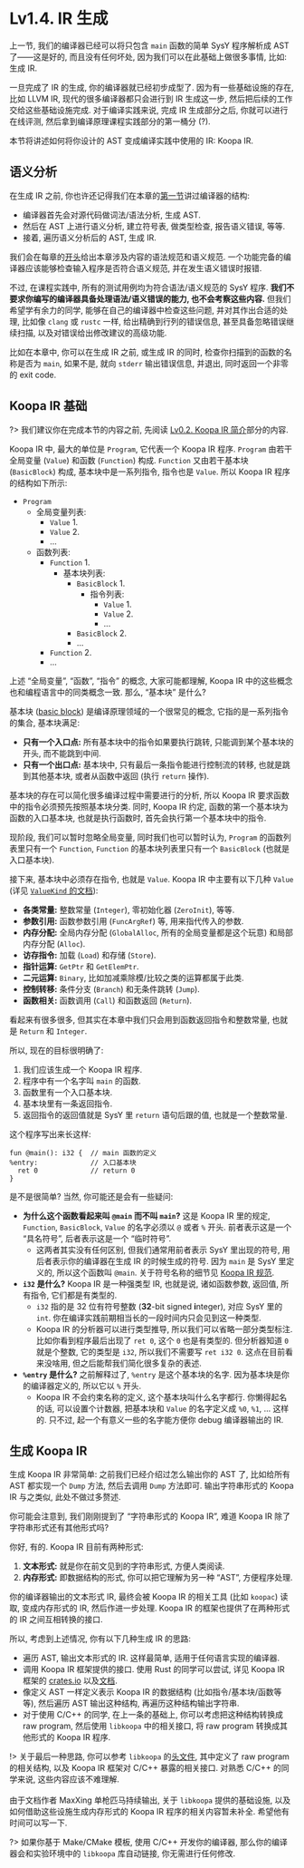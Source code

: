 # Lv1.4. IR 生成

上一节, 我们的编译器已经可以将只包含 `main` 函数的简单 SysY 程序解析成 AST 了——这是好的, 而且没有任何坏处, 因为我们可以在此基础上做很多事情, 比如: 生成 IR.

一旦完成了 IR 的生成, 你的编译器就已经初步成型了. 因为有一些基础设施的存在, 比如 LLVM IR, 现代的很多编译器都只会进行到 IR 生成这一步, 然后把后续的工作交给这些基础设施完成. 对于编译实践来说, 完成 IR 生成部分之后, 你就可以进行在线评测, 然后拿到编译原理课程实践部分的第一桶分 (?).

本节将讲述如何将你设计的 AST 变成编译实践中使用的 IR: Koopa IR.

## 语义分析

在生成 IR 之前, 你也许还记得我们在本章的[第一节](/lv1-main/structure)讲过编译器的结构:

* 编译器首先会对源代码做词法/语法分析, 生成 AST.
* 然后在 AST 上进行语义分析, 建立符号表, 做类型检查, 报告语义错误, 等等.
* 接着, 遍历语义分析后的 AST, 生成 IR.

我们会在每章的[开头](/lv1-main/)给出本章涉及内容的语法规范和语义规范. 一个功能完备的编译器应该能够检查输入程序是否符合语义规范, 并在发生语义错误时报错.

不过, 在课程实践中, 所有的测试用例均为符合语法/语义规范的 SysY 程序. **我们不要求你编写的编译器具备处理语法/语义错误的能力, 也不会考察这些内容.** 但我们希望学有余力的同学, 能够在自己的编译器中检查这些问题, 并对其作出合适的处理, 比如像 `clang` 或 `rustc` 一样, 给出精确到行列的错误信息, 甚至具备忽略错误继续扫描, 以及对错误给出修改建议的高级功能.

比如在本章中, 你可以在生成 IR 之前, 或生成 IR 的同时, 检查你扫描到的函数的名称是否为 `main`, 如果不是, 就向 `stderr` 输出错误信息, 并退出, 同时返回一个非零的 exit code.

## Koopa IR 基础

?> 我们建议你在完成本节的内容之前, 先阅读 [Lv0.2. Koopa IR 简介](/lv0-env-config/koopa)部分的内容.

Koopa IR 中, 最大的单位是 `Program`, 它代表一个 Koopa IR 程序. `Program` 由若干全局变量 (`Value`) 和函数 (`Function`) 构成. `Function` 又由若干基本块 (`BasicBlock`) 构成, 基本块中是一系列指令, 指令也是 `Value`. 所以 Koopa IR 程序的结构如下所示:

* `Program`
  * 全局变量列表:
    * `Value` 1.
    * `Value` 2.
    * ...
  * 函数列表:
    * `Function` 1.
      * 基本块列表:
        * `BasicBlock` 1.
          * 指令列表:
            * `Value` 1.
            * `Value` 2.
            * ...
        * `BasicBlock` 2.
        * ...
    * `Function` 2.
    * ...

上述 “全局变量”, “函数”, “指令” 的概念, 大家可能都理解, Koopa IR 中的这些概念也和编程语言中的同类概念一致. 那么, “基本块” 是什么?

基本块 ([basic block](https://en.wikipedia.org/wiki/Basic_block)) 是编译原理领域的一个很常见的概念, 它指的是一系列指令的集合, 基本块满足:

* **只有一个入口点:** 所有基本块中的指令如果要执行跳转, 只能调到某个基本块的开头, 而不能跳到中间.
* **只有一个出口点:** 基本块中, 只有最后一条指令能进行控制流的转移, 也就是跳到其他基本块, 或者从函数中返回 (执行 `return` 操作).

基本块的存在可以简化很多编译过程中需要进行的分析, 所以 Koopa IR 要求函数中的指令必须预先按照基本块分类. 同时, Koopa IR 约定, 函数的第一个基本块为函数的入口基本块, 也就是执行函数时, 首先会执行第一个基本块中的指令.

现阶段, 我们可以暂时忽略全局变量, 同时我们也可以暂时认为, `Program` 的函数列表里只有一个 `Function`, `Function` 的基本块列表里只有一个 `BasicBlock` (也就是入口基本块).

接下来, 基本块中必须存在指令, 也就是 `Value`. Koopa IR 中主要有以下几种 `Value` (详见 [`ValueKind` 的文档](https://docs.rs/koopa/latest/koopa/ir/entities/enum.ValueKind.html)):

* **各类常量:** 整数常量 (`Integer`), 零初始化器 (`ZeroInit`), 等等.
* **参数引用:** 函数参数引用 (`FuncArgRef`) 等, 用来指代传入的参数.
* **内存分配:** 全局内存分配 (`GlobalAlloc`, 所有的全局变量都是这个玩意) 和局部内存分配 (`Alloc`).
* **访存指令:** 加载 (`Load`) 和存储 (`Store`).
* **指针运算:** `GetPtr` 和 `GetElemPtr`.
* **二元运算:** `Binary`, 比如加减乘除模/比较之类的运算都属于此类.
* **控制转移:** 条件分支 (`Branch`) 和无条件跳转 (`Jump`).
* **函数相关:** 函数调用 (`Call`) 和函数返回 (`Return`).

看起来有很多很多, 但其实在本章中我们只会用到函数返回指令和整数常量, 也就是 `Return` 和 `Integer`.

所以, 现在的目标很明确了:

1. 我们应该生成一个 Koopa IR 程序.
2. 程序中有一个名字叫 `main` 的函数.
3. 函数里有一个入口基本块.
4. 基本块里有一条返回指令.
5. 返回指令的返回值就是 SysY 里 `return` 语句后跟的值, 也就是一个整数常量.

这个程序写出来长这样:

```koopa
fun @main(): i32 {  // main 函数的定义
%entry:             // 入口基本块
  ret 0             // return 0
}
```

是不是很简单? 当然, 你可能还是会有一些疑问:

* **为什么这个函数看起来叫 `@main` 而不叫 `main`?** 这是 Koopa IR 里的规定, `Function`, `BasicBlock`, `Value` 的名字必须以 `@` 或者 `%` 开头. 前者表示这是一个 “具名符号”, 后者表示这是一个 “临时符号”.
  * 这两者其实没有任何区别, 但我们通常用前者表示 SysY 里出现的符号, 用后者表示你的编译器在生成 IR 的时候生成的符号. 因为 `main` 是 SysY 里定义的, 所以这个函数叫 `@main`. 关于符号名称的细节见 [Koopa IR 规范](/misc-app-ref/koopa?id=符号名称).
* **`i32` 是什么?** Koopa IR 是一种强类型 IR, 也就是说, 诸如函数参数, 返回值, 所有指令, 它们都是有类型的.
  * `i32` 指的是 32 位有符号整数 (**32**-bit signed **i**nteger), 对应 SysY 里的 `int`. 你在编译实践前期相当长的一段时间内只会见到这一种类型.
  * Koopa IR 的分析器可以进行类型推导, 所以我们可以省略一部分类型标注. 比如你看到程序最后出现了 `ret 0`, 这个 `0` 也是有类型的. 但分析器知道 `0` 就是个整数, 它的类型是 `i32`, 所以我们不需要写 `ret i32 0`. 这点在目前看来没啥用, 但之后能帮我们简化很多复杂的表述.
* **`%entry` 是什么?** 之前解释过了, `%entry` 是这个基本块的名字. 因为基本块是你的编译器定义的, 所以它以 `%` 开头. 
  * Koopa IR 不会约束名称的定义, 这个基本块叫什么名字都行. 你懒得起名的话, 可以设置个计数器, 把基本块和 `Value` 的名字定义成 `%0`, `%1`, ... 这样的. 只不过, 起一个有意义一些的名字能方便你 debug 编译器输出的 IR.

## 生成 Koopa IR

生成 Koopa IR 非常简单: 之前我们已经介绍过怎么输出你的 AST 了, 比如给所有 AST 都实现一个 `Dump` 方法, 然后去调用 `Dump` 方法即可. 输出字符串形式的 Koopa IR 与之类似, 此处不做过多赘述.

你可能会注意到, 我们刚刚提到了 “字符串形式的 Koopa IR”, 难道 Koopa IR 除了字符串形式还有其他形式吗?

你好, 有的. Koopa IR 目前有两种形式:

1. **文本形式:** 就是你在前文见到的字符串形式, 方便人类阅读.
2. **内存形式:** 即数据结构的形式, 你可以把它理解为另一种 “AST”, 方便程序处理.

你的编译器输出的文本形式 IR, 最终会被 Koopa IR 的相关工具 (比如 `koopac`) 读取, 变成内存形式的 IR, 然后作进一步处理. Koopa IR 的框架也提供了在两种形式的 IR 之间互相转换的接口.

所以, 考虑到上述情况, 你有以下几种生成 IR 的思路:

* 遍历 AST, 输出文本形式的 IR. 这样最简单, 适用于任何语言实现的编译器.
* 调用 Koopa IR 框架提供的接口. 使用 Rust 的同学可以尝试, 详见 Koopa IR 框架的 [crates.io](https://crates.io/crates/koopa) 以及[文档](https://docs.rs/koopa).
* 像定义 AST 一样定义表示 Koopa IR 的数据结构 (比如指令/基本块/函数等等), 然后遍历 AST 输出这种结构, 再遍历这种结构输出字符串.
* 对于使用 C/C++ 的同学, 在上一条的基础上, 你可以考虑把这种结构转换成 raw program, 然后使用 `libkoopa` 中的相关接口, 将 raw program 转换成其他形式的 Koopa IR 程序.

!> 关于最后一种思路, 你可以参考 `libkoopa` 的[头文件](https://github.com/pku-minic/koopa/blob/master/crates/libkoopa/include/koopa.h), 其中定义了 raw program 的相关结构, 以及 Koopa IR 框架对 C/C++ 暴露的相关接口. 对熟悉 C/C++ 的同学来说, 这些内容应该不难理解.
<br><br>
由于文档作者 MaxXing 单枪匹马持续输出, 关于 `libkoopa` 提供的基础设施, 以及如何借助这些设施生成内存形式的 Koopa IR 程序的相关内容暂未补全. 希望他有时间可以写一下.

?> 如果你基于 Make/CMake 模板, 使用 C/C++ 开发你的编译器, 那么你的编译器会和实验环境中的 `libkoopa` 库自动链接, 你无需进行任何修改.
